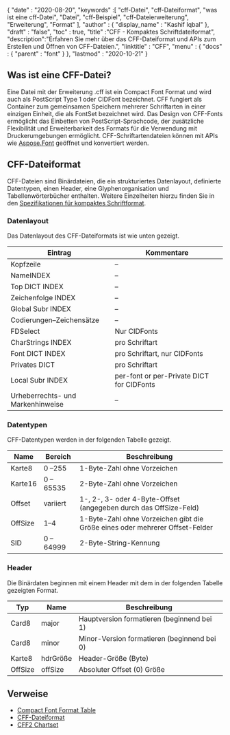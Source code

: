 {
  "date" : "2020-08-20",
  "keywords" :[ "cff-Datei", "cff-Dateiformat", "was ist eine cff-Datei", "Datei", "cff-Beispiel", "cff-Dateierweiterung", "Erweiterung", "Format" ],
  "author" : {
    "display_name" : "Kashif Iqbal"
},
  "draft" : "false",
  "toc" : true,
  "title" :"CFF - Kompaktes Schriftdateiformat",
  "description":"Erfahren Sie mehr über das CFF-Dateiformat und APIs zum Erstellen und Öffnen von CFF-Dateien.",
  "linktitle" : "CFF",
  "menu" : {
    "docs" : {
      "parent" : "font"
}
},
  "lastmod" : "2020-10-21"
}

## Was ist eine CFF-Datei?

Eine Datei mit der Erweiterung .cff ist ein Compact Font Format und wird auch als PostScript Type 1 oder CIDFont bezeichnet. CFF fungiert als Container zum gemeinsamen Speichern mehrerer Schriftarten in einer einzigen Einheit, die als FontSet bezeichnet wird. Das Design von CFF-Fonts ermöglicht das Einbetten von PostScript-Sprachcode, der zusätzliche Flexibilität und Erweiterbarkeit des Formats für die Verwendung mit Druckerumgebungen ermöglicht. CFF-Schriftartendateien können mit APIs wie [Aspose.Font](https://products.aspose.com/font) geöffnet und konvertiert werden.

## CFF-Dateiformat

CFF-Dateien sind Binärdateien, die ein strukturiertes Datenlayout, definierte Datentypen, einen Header, eine Glyphenorganisation und Tabellenwörterbücher enthalten. Weitere Einzelheiten hierzu finden Sie in den [Spezifikationen für kompaktes Schriftformat](https://learn.microsoft.com/en-us/typography/opentype/spec/cff).

### Datenlayout
Das Datenlayout des CFF-Dateiformats ist wie unten gezeigt.

|Eintrag|Kommentare|
---|---|
|Kopfzeile|–|
|NameINDEX|–|
|Top DICT INDEX|–|
|Zeichenfolge INDEX|–|
|Global Subr INDEX|–|
|Codierungen–Zeichensätze|–|
|FDSelect|Nur CIDFonts|
|CharStrings INDEX|pro Schriftart|
|Font DICT INDEX|pro Schriftart, nur CIDFonts|
|Privates DICT|pro Schriftart|
|Local Subr INDEX|per-font or per-Private DICT for CIDFonts|
|Urheberrechts- und Markenhinweise|–|

### Datentypen

CFF-Datentypen werden in der folgenden Tabelle gezeigt.

|Name|Bereich|Beschreibung|
---|---|---|
|Karte8|0 –255|1-Byte-Zahl ohne Vorzeichen|
|Karte16|0 – 65535|2-Byte-Zahl ohne Vorzeichen|
|Offset|variiert|1-, 2-, 3- oder 4-Byte-Offset (angegeben durch das OffSize-Feld)|
|OffSize|1–4|1-Byte-Zahl ohne Vorzeichen gibt die Größe eines oder mehrerer Offset-Felder| an
|SID|0 – 64999|2-Byte-String-Kennung|

### Header

Die Binärdaten beginnen mit einem Header mit dem in der folgenden Tabelle gezeigten Format.

|Typ|Name|Beschreibung|
---|---|---|
|Card8|major|Hauptversion formatieren (beginnend bei 1)|
|Card8|minor|Minor-Version formatieren (beginnend bei 0)|
|Karte8|hdrGröße| Header-Größe (Byte)|
|OffSize|offSize|Absoluter Offset (0) Größe|

## Verweise

* [Compact Font Format Table](https://learn.microsoft.com/en-us/typography/opentype/spec/cff)
* [CFF-Dateiformat](https://adobe-type-tools.github.io/font-tech-notes/pdfs/5176.CFF.pdf)
* [CFF2 Chartset](https://learn.microsoft.com/en-us/typography/opentype/spec/cff2charstr)

